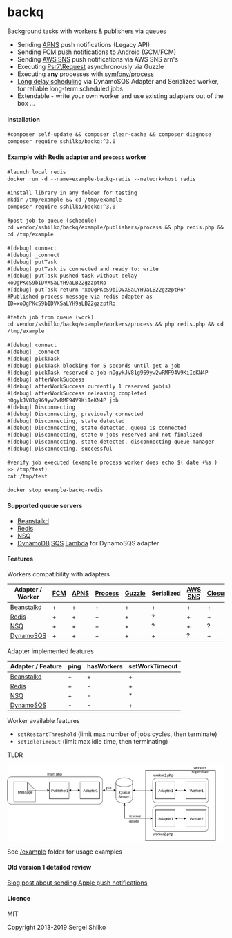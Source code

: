 backq
=====

Background tasks with workers &amp; publishers via queues

* Sending [APNS](https://developer.apple.com/library/ios/documentation/NetworkingInternet/Conceptual/RemoteNotificationsPG/Chapters/ApplePushService.html#//apple_ref/doc/uid/TP40008194-CH100-SW9) push notifications (Legacy API)
* Sending [FCM](https://firebase.google.com/docs/cloud-messaging) push notifications to Android (GCM/FCM)
* Sending [AWS SNS](https://aws.amazon.com/sns/) push notifications via AWS SNS arn's
* Executing [Psr7\Request](https://www.php-fig.org/psr/psr-7/) asynchronously via Guzzle
* Executing **any** processes with [symfony/process](http://symfony.com/doc/current/components/process.html)
* [Long delay scheduling](https://aws.amazon.com/blogs/aws/new-manage-dynamodb-items-using-time-to-live-ttl/) via DynamoSQS Adapter and Serialized worker, for reliable long-term scheduled jobs 
* Extendable - write your own worker and use existing adapters out of the box ...

#### Installation
```
#composer self-update && composer clear-cache && composer diagnose
composer require sshilko/backq:^3.0

```

#### Example with Redis adapter and `process` worker
```
#launch local redis
docker run -d --name=example-backq-redis --network=host redis

#install library in any folder for testing
mkdir /tmp/example && cd /tmp/example
composer require sshilko/backq:^3.0

#post job to queue (schedule)
cd vendor/sshilko/backq/example/publishers/process && php redis.php && cd /tmp/example

#[debug] connect
#[debug] _connect
#[debug] putTask
#[debug] putTask is connected and ready to: write
#[debug] putTask pushed task without delay xoOgPKcS9bIDVXSaLYH9aLB22gzzptRo
#[debug] putTask return 'xoOgPKcS9bIDVXSaLYH9aLB22gzzptRo'
#Published process message via redis adapter as ID=xoOgPKcS9bIDVXSaLYH9aLB22gzzptRo

#fetch job from queue (work)
cd vendor/sshilko/backq/example/workers/process && php redis.php && cd /tmp/example

#[debug] connect
#[debug] _connect
#[debug] pickTask
#[debug] pickTask blocking for 5 seconds until get a job
#[debug] pickTask reserved a job nOgykJV81g969yw2wRMF94V9KiIeKN4P
#[debug] afterWorkSuccess
#[debug] afterWorkSuccess currently 1 reserved job(s)
#[debug] afterWorkSuccess releasing completed nOgykJV81g969yw2wRMF94V9KiIeKN4P job
#[debug] Disconnecting
#[debug] Disconnecting, previously connected
#[debug] Disconnecting, state detected
#[debug] Disconnecting, state detected, queue is connected
#[debug] Disconnecting, state 0 jobs reserved and not finalized
#[debug] Disconnecting, state detected, disconnecting queue manager
#[debug] Disconnecting, successful

#verify job executed (example process worker does echo $( date +%s ) >> /tmp/test) 
cat /tmp/test

docker stop example-backq-redis
```

#### Supported queue servers

* [Beanstalkd](https://github.com/kr/beanstalkd/blob/master/doc/protocol.txt)
* [Redis](https://redis.io) 
* [NSQ](https://nsq.io) 
* [DynamoDB](https://aws.amazon.com/dynamodb/) [SQS](https://aws.amazon.com/sqs/) [Lambda](https://aws.amazon.com/lambda/) for DynamoSQS adapter

#### Features

Workers compatibility with adapters

| Adapter / Worker  |[FCM](https://firebase.google.com/docs/cloud-messaging)|[APNS](https://developer.apple.com/library/ios/documentation/NetworkingInternet/Conceptual/RemoteNotificationsPG/Chapters/ApplePushService.html#//apple_ref/doc/uid/TP40008194-CH100-SW9)|[Process](http://symfony.com/doc/current/components/process.html)|[Guzzle](https://www.php-fig.org/psr/psr-7/)|Serialized|[AWS SNS](https://aws.amazon.com/sns/)|[Closure](https://github.com/opis/closure)|
|----|---|---|---|---|---|---|---|
| [Beanstalkd](https://beanstalkd.github.io/)   | +  | +  | +  | +  | +  | +  | + |
| [Redis](https://redis.io)        | +  | +  | +  | +  | ?  | +  | + |
| [NSQ](https://nsq.io/)          | +  | +  | +  | +  | ?  | +  | ? |
| [DynamoSQS](https://aws.amazon.com/)    | +  | +  | +  | +  | +  | ?  | + |

Adapter implemented features

| Adapter / Feature  | ping  | hasWorkers  | setWorkTimeout |
|---|---|---|---|
| [Beanstalkd](https://beanstalkd.github.io/)  | + | +  | + 
| [Redis](https://redis.io) | + | - | + 
| [NSQ](https://nsq.io/) | + |  - | * 
| [DynamoSQS](https://aws.amazon.com/) | - | - | + 

Worker available features

- `setRestartThreshold` (limit max number of jobs cycles, then terminate)
- `setIdleTimeout` (limit max idle time, then terminating)

TLDR

![Backq](https://github.com/sshilko/backq/raw/master/example/example.jpg "Background tasks with workers and publishers via queues")

See [/example](https://github.com/sshilko/backq/tree/master/example) folder for usage examples

#### Old version 1 detailed review

[Blog post about sending Apple push notifications](http://moar.sshilko.com/2014/09/09/APNS-Workers/) 

#### Licence
MIT

Copyright 2013-2019 Sergei Shilko


